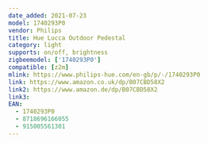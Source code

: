 ```yaml
---
date_added: 2021-07-23
model: 1740293P0
vendor: Philips
title: Hue Lucca Outdoor Pedestal
category: light
supports: on/off, brightness
zigbeemodel: ['1740293P0']
compatible: [z2m]
mlink: https://www.philips-hue.com/en-gb/p/-/1740293P0
link: https://www.amazon.co.uk/dp/B07CBD58X2
link2: https://www.amazon.de/dp/B07CBD58X2
link3: 
EAN: 
  - 1740293P0
  - 8718696166055
  - 915005561301
---
```


